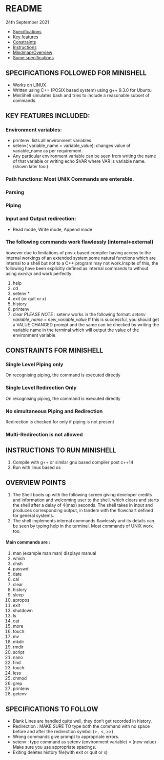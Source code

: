 # README
24th September 2021
* [Specifications](##specifications-followed-for-minishell)
* [Key features](#key-features-included)
* [Constraints](#constraints-for-minishell)
* [Instructions](#instructions-to-run-minishell)
* [Mindmap/Overview](#overview-points)
* [Some specifications](#specifications-to-follow)

## SPECIFICATIONS FOLLOWED FOR MINISHELL
* Works on LINUX
* Written using C++ (POSIX based system) using g++ 9.3.0 for Ubuntu
* MiniShell simulates bash and tries to include a reasonable subset of commands.

## KEY FEATURES INCLUDED:
### Environment variables:
* printenv: lists all environment variables.
* setenv( variable_name = variable_value): changes value of variable_name as per
requirement.
* Any particular environment variable can be seen from writing the name of that
variable or writing echo $VAR where VAR is variable name.(shown later too.)
### Path functions: Most UNIX Commands are enterable.
### Parsing
### Piping
### Input and Output redirection:
* Read mode, Write mode, Append mode
### The following commands work flawlessly (internal+external) 
however due to limitations of posix based compiler having access to the internal workings of an extended system,some natural functions which are internal to a shell but not to a C++ program may not
work.Inspite of this, the following have been explicitly defined as internal commands to
without using *execvp* and work perfectly:
1. help
2. cd
3. setenv *
4. exit (or quit or x)
5. history
6. printenv
7. clear
*PLEASE NOTE* : setenv works in the following format:
*setenv variable_name = new_variable_value*
If this is successful, you should get a VALUE CHANGED prompt and the same can be checked by writing the variable name in the terminal which will output the value of the environment variable.

## CONSTRAINTS FOR MINISHELL
### Single Level Piping only 
On recognising piping, the command is executed directly
### Single Level Redirection Only 
On recognising piping, the command is executed directly
### No simultaneous Piping and Redirection
Redirection is checked for only if piping is not present
### Multi-Redirection is not allowed

## INSTRUCTIONS TO RUN MINISHELL
1. Compile with g++ or similar gnu based compiler post c++14
2. Run with linux based os
## OVERVIEW POINTS
1. The Shell boots up with the following screen giving developer credits and information and welcoming user to the shell, which clears and starts the shell after a delay of 4(max) seconds. The shell takes in input and produces corresponding output, in tandem with the flowchart defined for general systems.
2. The shell implements internal commands flawlessly and its details can be seen by typing
help in the terminal. Most commands of UNIX work too.
#### Main commands are :
1. man (example man man) displays manual
2. which
3. chsh
4. passwd
5. date
6. cal
7. clear
8. history
9. sleep
10. apropos
11. exit
12. shutdown
13. ls
14. cat
15. more
16. touch
17. mv
18. mkdir
19. rmdir
20. script
21. nano
22. find
23. touch
24. less
25. chmod
26. grep
27. printenv
28. getenv


## SPECIFICATIONS TO FOLLOW
* Blank Lines are handled quite well, they don’t get recorded in history.
* Redirection : MAKE SURE TO type both the command with no space before and after the
redirection symbol (> , <, >>)
* Wrong commands give prompt to appropriate errors.
* setenv : type command as setenv (environment variable) = (new value)
Make sure you use appropriate spacings.
* Exiting deletes history file(with exit or quit or x)
